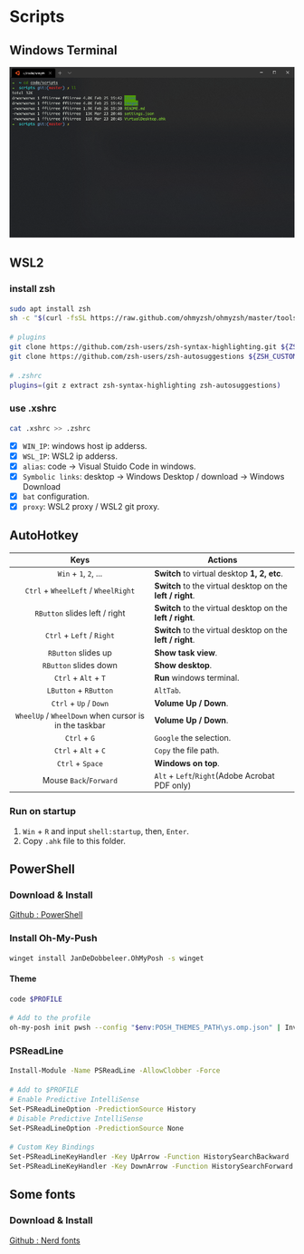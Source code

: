 # Scripts

## Windows Terminal

![terminal](/images/wt.png)

## WSL2

### install zsh

```bash
sudo apt install zsh
sh -c "$(curl -fsSL https://raw.github.com/ohmyzsh/ohmyzsh/master/tools/install.sh)"

# plugins
git clone https://github.com/zsh-users/zsh-syntax-highlighting.git ${ZSH_CUSTOM:-~/.oh-my-zsh/custom}/plugins/zsh-syntax-highlighting
git clone https://github.com/zsh-users/zsh-autosuggestions ${ZSH_CUSTOM:-~/.oh-my-zsh/custom}/plugins/zsh-autosuggestions

# .zshrc
plugins=(git z extract zsh-syntax-highlighting zsh-autosuggestions)
```

### use .xshrc

```bash
cat .xshrc >> .zshrc
```

- [x] `WIN_IP`: windows host ip adderss.
- [x] `WSL_IP`: WSL2 ip adderss.
- [x] `alias`: code -> Visual Stuido Code in windows.
- [x] `Symbolic links`: desktop -> Windows Desktop / download -> Windows Download
- [x] `bat` configuration.
- [x] `proxy`: WSL2 proxy / WSL2 git proxy.

## AutoHotkey

Keys | Actions
:-:|---
`Win` + `1`, `2`, ...       | **Switch** to virtual desktop **1, 2, etc**.
`Ctrl` + `WheelLeft` / `WheelRight`   | **Switch** to the virtual desktop on the **left / right**.
`RButton` slides left  / right   | **Switch** to the virtual desktop on the **left / right**.
`Ctrl` + `Left`  / `Right`  | **Switch** to the virtual desktop on the **left / right**.
`RButton` slides up         | **Show task view**.
`RButton` slides down       | **Show desktop**.
`Ctrl` + `Alt` + `T`        | **Run** windows terminal.
`LButton` + `RButton`       | `AltTab`.
`Ctrl` + `Up` / `Down`      | **Volume Up / Down**.
`WheelUp` / `WheelDown` when cursor is in the taskbar | **Volume Up / Down**.
`Ctrl` + `G`                | `Google` the selection.
`Ctrl` + `Alt` + `C`        | `Copy` the file path.
`Ctrl` + `Space`            | **Windows on top**.
Mouse `Back`/`Forward`      | `Alt` + `Left`/`Right`(Adobe Acrobat PDF only)

### Run on startup

1. `Win` + `R` and input `shell:startup`, then, `Enter`.
2. Copy `.ahk` file to this folder.

## PowerShell

### Download & Install

[Github : PowerShell](https://github.com/PowerShell/PowerShell)

### Install Oh-My-Push

```sh
winget install JanDeDobbeleer.OhMyPosh -s winget
```

#### Theme

```sh
code $PROFILE

# Add to the profile
oh-my-posh init pwsh --config "$env:POSH_THEMES_PATH\ys.omp.json" | Invoke-Expression
```

### PSReadLine

```sh
Install-Module -Name PSReadLine -AllowClobber -Force

# Add to $PROFILE
# Enable Predictive IntelliSense
Set-PSReadLineOption -PredictionSource History
# Disable Predictive IntelliSense
Set-PSReadLineOption -PredictionSource None

# Custom Key Bindings
Set-PSReadLineKeyHandler -Key UpArrow -Function HistorySearchBackward
Set-PSReadLineKeyHandler -Key DownArrow -Function HistorySearchForward
```

## Some fonts

### Download & Install

[Github : Nerd fonts](https://github.com/ryanoasis/nerd-fonts)
